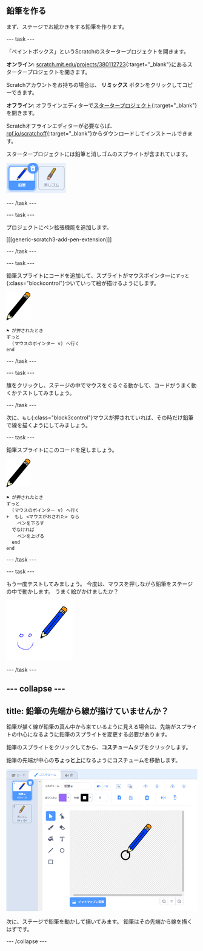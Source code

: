 ## 鉛筆を作る

まず、ステージでお絵かきをする鉛筆を作ります。

--- task ---

「ペイントボックス」というScratchのスタータープロジェクトを開きます。

**オンライン:** [scratch.mit.edu/projects/380112723](https://scratch.mit.edu/projects/380112723){:target="_blank"}にあるスタータープロジェクトを開きます。

Scratchアカウントをお持ちの場合は、 **リミックス** ボタンをクリックしてコピーできます。

**オフライン**: オフラインエディターで[スタータープロジェクト](https://rpf.io/p/ja-JP/paint-box-go){:target="_blank"}を開きます。

Scratchオフラインエディターが必要ならば、[rpf.io/scratchoff](https://rpf.io/scratchoff){:target="_blank"}からダウンロードしてインストールできます。

スタータープロジェクトには鉛筆と消しゴムのスプライトが含まれています。

![スクリーンショット](images/paint-starter.png)

--- /task ---

--- task ---

プロジェクトにペン拡張機能を追加します。

[[[generic-scratch3-add-pen-extension]]]

--- /task ---

--- task ---

鉛筆スプライトにコードを追加して、スプライトがマウスポインタ―に`ずっと`{:class="blockcontrol"}ついていって絵が描けるようにします。

![鉛筆](images/pencil.png)

```blocks3
⚑ が押されたとき
ずっと 
  (マウスのポインター v) へ行く
end
```

--- /task ---

--- task ---

旗をクリックし、ステージの中でマウスをぐるぐる動かして、コードがうまく動くかテストしてみましょう。

--- /task ---

次に、`もし`{:class="block3control"}マウスが押されていれば、その時だけ鉛筆で線を描くようにしてみましょう。

--- task ---

鉛筆スプライトにこのコードを足しましょう。

![鉛筆](images/pencil.png)

```blocks3
⚑ が押されたとき
ずっと 
  (マウスのポインター v) へ行く
+  もし <マウスがおされた> なら 
    ペンを下ろす
  でなければ 
    ペンを上げる
  end
end
```

--- /task ---

--- task ---

もう一度テストしてみましょう。 今度は、マウスを押しながら鉛筆をステージの中で動かします。 うまく絵がかけましたか？

![スクリーンショット](images/paint-draw.png)

--- /task ---

--- collapse ---
---
title: 鉛筆の先端から線が描けていませんか？
---

鉛筆が描く線が鉛筆の真ん中から来ているように見える場合は、先端がスプライトの中心になるように鉛筆のスプライトを変更する必要があります。

鉛筆のスプライトをクリックしてから、**コスチューム**タブをクリックします。

鉛筆の先端が中心の**ちょっと上**になるようにコスチュームを移動します。

![コスチューム 中心](images/costume-center-annotated.png)

次に、ステージで鉛筆を動かして描いてみます。 鉛筆はその先端から線を描くはずです。

--- /collapse ---
